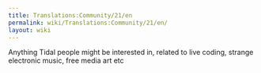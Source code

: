 ```yaml
---
title: Translations:Community/21/en
permalink: wiki/Translations:Community/21/en/
layout: wiki
---
```


Anything Tidal people might be interested in, related to live coding,
strange electronic music, free media art etc
